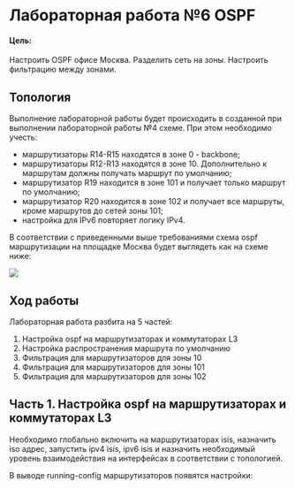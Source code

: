 # Лабораторная работа №6 OSPF

#### Цель: 

Настроить OSPF офисе Москва. Разделить сеть на зоны. Настроить фильтрацию между зонами.

## Топология

Выполнение лабораторной работы будет происходить в созданной при выполнении лабораторной работы №4 схеме. При этом необходимо учесть:
- маршрутизаторы R14-R15 находятся в зоне 0 - backbone;
- маршрутизаторы R12-R13 находятся в зоне 10. Дополнительно к маршрутам должны получать маршрут по умолчанию;
- маршрутизатор R19 находится в зоне 101 и получает только маршрут по умолчанию;
- маршрутизатор R20 находится в зоне 102 и получает все маршруты, кроме маршрутов до сетей зоны 101;
- настройка для IPv6 повторяет логику IPv4.

В соответствии с приведенными выше требованиями схема ospf маршрутизации на площадке Москва будет выглядеть как на схеме ниже:

![](msk_topology1.PNG)

## Ход работы

Лабораторная работа разбита на 5 частей:
1) Настройка ospf на маршрутизаторах и коммутаторах L3
2) Настройка распространения маршрута по умолчанию
3) Фильтрация для маршрутизаторов для зоны 10
4) Фильтрация для маршрутизаторов для зоны 101
5) Фильтрация для маршрутизаторов для зоны 102

## Часть 1. Настройка ospf на маршрутизаторах и коммутаторах L3

Необходимо глобально включить на маршрутизаторах isis, назначить iso адрес, запустить ipv4 isis, ipv6 isis и назначить необходимый уровень взаимодействия на интерфейсах в соответствии с топологией.

В выводе running-config маршрутизаторов появятся настройки:
